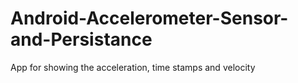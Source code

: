 # Android-Accelerometer-Sensor-and-Persistance
App for showing the acceleration, time stamps and velocity
